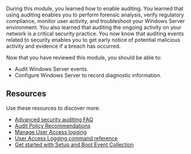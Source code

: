 During this module, you learned how to enable auditing. You learned that using auditing enables you to perform forensic analysis, verify regulatory compliance, monitor user activity, and troubleshoot your Windows Server environment. You also learned that auditing the ongoing activity on your network is a critical security practice. You now know that auditing events related to security enables you to get early notice of potential malicious activity and evidence if a breach has occurred.

Now that you have reviewed this module, you should be able to:

- Audit Windows Server events.
- Configure Windows Server to record diagnostic information.

## Resources

Use these resources to discover more.

- [Advanced security auditing FAQ](/windows/security/threat-protection/auditing/advanced-security-auditing-faq)
- [Audit Policy Recommendations](/windows-server/identity/ad-ds/plan/security-best-practices/audit-policy-recommendations)
- [Manage User Access logging](/windows-server/administration/user-access-logging/manage-user-access-logging)
- [User Access Logging command reference](/powershell/module/useraccesslogging)
- [Get started with Setup and Boot Event Collection](/windows-server/administration/get-started-with-setup-and-boot-event-collection)
